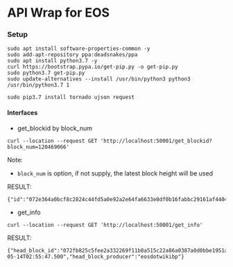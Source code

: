 # API Wrap for EOS

### Setup
```
sudo apt install software-properties-common -y
sudo add-apt-repository ppa:deadsnakes/ppa
sudo apt install python3.7 -y
curl https://bootstrap.pypa.io/get-pip.py -o get-pip.py
sudo python3.7 get-pip.py
sudo update-alternatives --install /usr/bin/python3 python3 /usr/bin/python3.7 1

sudo pip3.7 install tornado ujson request
```


#### Interfaces

- get_blockid by block_num
```
curl --location --request GET 'http://localhost:50001/get_blockid?block_num=120469066'
```

Note: 
- `block_num` is option, if not supply, the latest block height will be used 


RESULT:
```
{"id":"072e364a0bcf8c2824c44fd5a0e92a2e64fa6633e0df0b16fabbc29161af4404","ts":1589375558.2452514}
```

- get_info
```
curl --location --request GET 'http://localhost:50001/get_info'
```

RESULT:
```
{"head_block_id":"072fb825c5fee2a332269f11b8a515c22a86a0387a0d0bbe1951a8ad0d761cd1","chain_id":"aca376f206b8fc25a6ed44dbdc66547c36c6c33e3a119ffbeaef943642f0e906","head_block_time":"2020-05-14T02:55:47.500","head_block_producer":"eosdotwikibp"}
```
